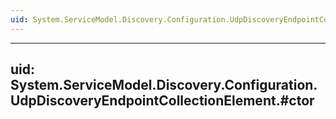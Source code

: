 ```yaml
---
uid: System.ServiceModel.Discovery.Configuration.UdpDiscoveryEndpointCollectionElement
---
```


---
uid: System.ServiceModel.Discovery.Configuration.UdpDiscoveryEndpointCollectionElement.#ctor
---
